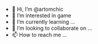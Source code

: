 - 👋 Hi, I’m @artomchic
- 👀 I’m interested in game
- 🌱 I’m currently learning ...
- 💞️ I’m looking to collaborate on ...
- 📫 How to reach me ...

<!---
artomchic/artomchic is a ✨ special ✨ repository because its `README.md` (this file) appears on your GitHub profile.
You can click the Preview link to take a look at your changes.
--->
